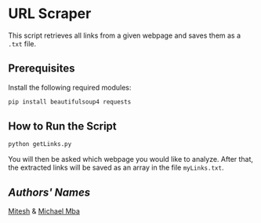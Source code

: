 # URL Scraper

This script retrieves all links from a given webpage and saves them as a ``.txt`` file.

## Prerequisites

Install the following required modules:

```bash
pip install beautifulsoup4 requests
```

## How to Run the Script

```bash
python getLinks.py
```

You will then be asked which webpage you would like to analyze.
After that, the extracted links will be saved as an array in the file ``myLinks.txt``.

## *Authors' Names*

[Mitesh](https://github.com/Mitesh2499) & [Michael Mba](https://github.com/mikeysan)
